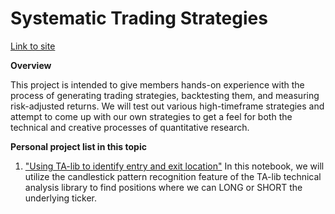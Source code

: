 # Systematic Trading Strategies
[Link to site](https://mnquants.notion.site/Systematic-Trading-Strategies-c598739ebfa2484e82cfcd1e7b4c118c)

**Overview**

This project is intended to give members hands-on experience with the process of generating trading strategies, backtesting them, and measuring risk-adjusted returns. We will test out various high-timeframe strategies and attempt to come up with our own strategies to get a feel for both the technical and creative processes of quantitative research.

**Personal project list in this topic**
1. ["Using TA-lib to identify entry and exit location"](https://github.com/pinhaocheng/MnQuants/blob/main/Systematic-Trading-Strategies/candlestick_pattern_as_entry_exit_signal.ipynb)
In this notebook, we will utilize the candlestick pattern recognition feature of the TA-lib technical analysis library to find positions where we can LONG or SHORT the underlying ticker. 
